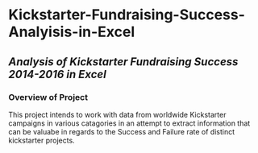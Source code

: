 # Kickstarter-Fundraising-Success-Analyisis-in-Excel
## *Analysis of Kickstarter Fundraising Success 2014-2016 in Excel*
### Overview of Project
  This project intends to work with data from worldwide Kickstarter campaigns in various catagories in an attempt to extract information that can be valuabe in regards to the Success and Failure rate of distinct kickstarter projects. 
